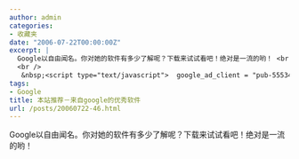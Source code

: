 ```yaml
---
author: admin
categories:
- 收藏夹
date: "2006-07-22T00:00:00Z"
excerpt: |
  Google以自由闻名。你对她的软件有多少了解呢？下载来试试看吧！绝对是一流的哟！ <br />
  <br />
   &nbsp;<script type="text/javascript">  google_ad_client = "pub-5553473284503639"; google_ad_width = 120; google_ad_height = 60; google_ad_format = "120x60_as_rimg"; google_cpa_choice = "CAAQy8L8zwEaCDUSP1b6Y2DoKL-_93M";  </script> <script type="text/javascript" src="http://pagead2.googlesyndication.com/pagead/show_ads.js"> </script> &nbsp; <script type="text/javascript">  google_ad_client = "pub-5553473284503639"; google_ad_width = 120; google_ad_height = 60; google_ad_format = "120x60_as_rimg"; google_cpa_choice = "CAAQ06KdzgEaCOnXets5xDAJKLHM93M";  </script> <script type="text/javascript" src="http://pagead2.googlesyndication.com/pagead/show_ads.js"> </script>  &nbsp; <script type="text/javascript">  google_ad_client = "pub-5553473284503639"; google_ad_width = 120; google_ad_height = 60; google_ad_format = "120x60_as_rimg"; google_cpa_choice = "CAAQyKmU_AEaCEgmBX1Smfx8KODy9IMB";  </script> <script type="text/javascript" src="http://pagead2.googlesyndication.com/pagead/show_ads.js"> </script>
tags:
- Google
title: 本站推荐－来自google的优秀软件
url: /posts/20060722-46.html
---
```

Google以自由闻名。你对她的软件有多少了解呢？下载来试试看吧！绝对是一流的哟！ 

&nbsp; &nbsp; &nbsp;